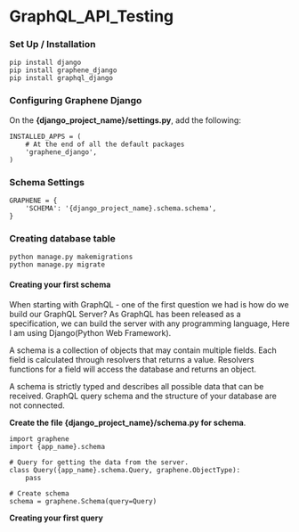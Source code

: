 # GraphQL_API_Testing

### Set Up / Installation
```
pip install django 
pip install graphene_django
pip install graphql_django
```
### Configuring Graphene Django

On the **{django_project_name}/settings.py**, add the following:
```
INSTALLED_APPS = (
    # At the end of all the default packages
    'graphene_django',
)
```
### Schema Settings
```
GRAPHENE = {
    'SCHEMA': '{django_project_name}.schema.schema',
}
```
### Creating database table
```
python manage.py makemigrations
python manage.py migrate
```

#### Creating your first schema
When starting with GraphQL - one of the first question we had is how do we build our GraphQL Server? As GraphQL has been released as a specification, we can build the server with any programming language, Here I am using Django(Python Web Framework).

A schema is a collection of objects that may contain multiple fields. Each field is calculated through resolvers that returns a value. Resolvers functions for a field will access the database and returns an object.

A schema is strictly typed and describes all possible data that can be received. GraphQL query schema and the structure of your database are not connected.

**Create the file {django_project_name}/schema.py for schema**.

```
import graphene
import {app_name}.schema

# Query for getting the data from the server.
class Query({app_name}.schema.Query, graphene.ObjectType):
    pass

# Create schema
schema = graphene.Schema(query=Query)
```
**Creating your first query**
